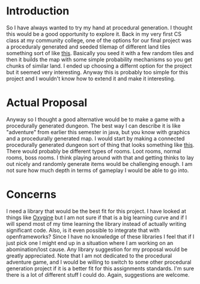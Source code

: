 # Introduction
So I have always wanted to try my hand at procedural generation. I thought this would be a good opportunity to explore it. Back in my very first CS class at my community college, one of the options for our final project was a proceduraly generated and seeded tilemap of different land tiles something sort of like [this](https://gamedev.stackexchange.com/questions/79049/generating-tile-map). Basically you seed it with a few random tiles and then it builds the map with some simple probability mechanisms so you get chunks of similar land. I ended up choosing a differnt option for the project but it seemed very interesting. Anyway this is probably too simple for this project and I wouldn't know how to extend it and make it interesting.

# Actual Proposal
Anyway so I thought a good alternative would be to make a game with a procedurally generated dungeon. The best way I can describe it is like "adventure" from earlier this semester in java, but you know with graphics and a procedurally generated map. I would start by making a connected procedurally generated dungeon sort of thing that looks something like [this](https://imgur.com/a/3hnoF). There would probably be different types of rooms. Loot rooms, normal rooms, boss rooms. I think playing around with that and getting thinks to lay out nicely and randomly generate items would be challenging enough. I am not sure how much depth in terms of gameplay I would be able to go into.

# Concerns
I need a library that would be the best fit for this project. I have looked at things like [Oxygine](http://oxygine.org/) but I am not sure if that is a big learning curve and if I will spend most of my time learning the library instead of actually writing significant code. Also, is it even possible to integrate that with openframeworks? Since I have no knowledge of these libraries I feel that if I just pick one I might end up in a situation where I am working on an abomination/lost cause. Any library suggestion for my proposal would be greatly appreciated.  Note that I am not dedicated to the procedural adventure game, and I would be willing to switch to some other procedural generation project if it is a better fit for this assignments standards. I'm sure there is a lot of different stuff I could do. Again, suggestions are welcome.
